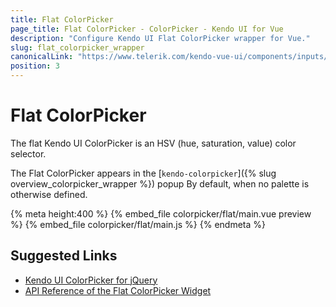 ```yaml
---
title: Flat ColorPicker
page_title: Flat ColorPicker - ColorPicker - Kendo UI for Vue
description: "Configure Kendo UI Flat ColorPicker wrapper for Vue."
slug: flat_colorpicker_wrapper
canonicalLink: "https://www.telerik.com/kendo-vue-ui/components/inputs/flatcolorpicker"
position: 3
---
```


<div><WrapperBanner link="/kendo-vue-ui/components/inputs/flatcolorpicker"></WrapperBanner></div>

# Flat ColorPicker

The flat Kendo UI ColorPicker is an HSV (hue, saturation, value) color selector.

The Flat ColorPicker appears in the [`kendo-colorpicker`]({% slug overview_colorpicker_wrapper %}) popup By default, when no palette is otherwise defined.

{% meta height:400 %}
{% embed_file colorpicker/flat/main.vue preview %}
{% embed_file colorpicker/flat/main.js %}
{% endmeta %}

## Suggested Links

* [Kendo UI ColorPicker for jQuery](https://docs.telerik.com/kendo-ui/controls/editors/colorpicker/overview)
* [API Reference of the Flat ColorPicker Widget](https://docs.telerik.com/kendo-ui/api/javascript/ui/flatcolorpicker)
